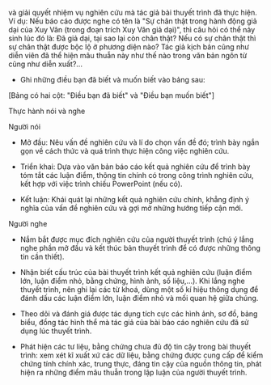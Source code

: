 và giải quyết nhiệm vụ nghiên cứu mà tác giả bài thuyết trình đã thực hiện. Ví dụ: Nếu báo cáo được nghe có tên là "Sự chân thật trong hành động giả dại của Xuy Vân (trong đoạn trích Xuy Vân giả dại)", thì câu hỏi có thể nảy sinh lúc đó là: Đã giả dại, tại sao lại còn chân thật? Nếu có sự chân thật thì sự chân thật được bộc lộ ở phương diện nào? Tác giả kịch bản cũng như diễn viên đã thể hiện mâu thuẫn này như thế nào trong văn bản ngôn từ cũng như diễn xuất?...

- Ghi những điều bạn đã biết và muốn biết vào bảng sau:

[Bảng có hai cột: "Điều bạn đã biết" và "Điều bạn muốn biết"]

Thực hành nói và nghe

Người nói

- Mở đầu: Nêu vấn đề nghiên cứu và lí do chọn vấn đề đó; trình bày ngắn gọn về cách thức và quá trình thực hiện công việc nghiên cứu.

- Triển khai: Dựa vào văn bản báo cáo kết quả nghiên cứu để trình bày tóm tắt các luận điểm, thông tin chính có trong công trình nghiên cứu, kết hợp với việc trình chiếu PowerPoint (nếu có).

- Kết luận: Khái quát lại những kết quả nghiên cứu chính, khẳng định ý nghĩa của vấn đề nghiên cứu và gợi mở những hướng tiếp cận mới.

Người nghe

- Nắm bắt được mục đích nghiên cứu của người thuyết trình (chú ý lắng nghe phần mở đầu và kết thúc bản thuyết trình để có được những thông tin cần thiết).

- Nhận biết cấu trúc của bài thuyết trình kết quả nghiên cứu (luận điểm lớn, luận điểm nhỏ, bằng chứng, hình ảnh, số liệu,...). Khi lắng nghe thuyết trình, nên ghi lại các từ khoá, dùng một số kí hiệu thông dụng để đánh dấu các luận điểm lớn, luận điểm nhỏ và mối quan hệ giữa chúng.

- Theo dõi và đánh giá được tác dụng tích cực các hình ảnh, sơ đồ, bảng biểu, đồng tác hình thể mà tác giả của bài báo cáo nghiên cứu đã sử dụng lúc thuyết trình.

- Phát hiện các tư liệu, bằng chứng chưa đủ độ tin cậy trong bài thuyết trình: xem xét kĩ xuất xứ các dữ liệu, bằng chứng được cung cấp để kiểm chứng tính chính xác, trung thực, đáng tin cậy của nguồn thông tin, phát hiện ra những điểm mâu thuẫn trong lập luận của người thuyết trình.